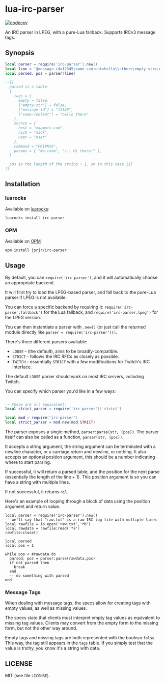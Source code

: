 # lua-irc-parser

[![codecov](https://codecov.io/gh/jprjr/lua-irc-parser/branch/main/graph/badge.svg?token=9wV63fuaVu)](https://codecov.io/gh/jprjr/lua-irc-parser)

An IRC parser in LPEG, with a pure-Lua fallback. Supports IRCv3 message tags.

## Synopsis

```lua
local parser = require('irc-parser').new()
local line = '@message-id=12345;some-content=hello\\sthere;empty-str=;empty :nick!user@example.com PRIVMSG #a-room ::-) Hi there!'
local parsed, pos = parser(line)

--[[
  parsed is a table:
  {
    tags = {
      empty = false,
      ["empty-str"] = false,
      ["message-id"] = "12345",
      ["some-content"] = "hello there"
    },
    source = {
      host = "example.com",
      nick = "nick",
      user = "user"
    },
    command = "PRIVMSG",
    params = { "#a-room", ":-) Hi there!" },
  }

  pos is the length of the string + 1, so in this case 115
]]
```

## Installation

### luarocks

Available on [luarocks](https://luarocks.org/modules/jprjr/irc-parser):

```bash
luarocks install irc-parser
```

### OPM

Available on [OPM](https://opm.openresty.org/package/jprjr/irc-parser/)

```bash
opm install jprjr/irc-parser
```

## Usage

By default, you can `require('irc-parser')`, and it will automatically
choose an appropriate backend.

It will first try to load the LPEG-based parser, and fall back
to the pure-Lua parser if LPEG is not available.

You can force a specific backend by requiring it: `require('irc-parser.fallback')`
for the Lua fallback, and `require('irc-parser.lpeg')` for the LPEG version.

You can then instantiate a parser with `.new()` (or just call the returned
module directly like `parser = require('irc-parser')()`.

There's three different parsers available:

* `LOOSE` - (the default), aims to be broadly-compatible.
* `STRICT` - follows the IRC RFCs as closely as possible.
* `TWITCH` - essentially `STRICT` with a few modifications for Twitch's IRC interface.

The default `LOOSE` parser should work on most IRC servers, including Twitch.

You can specify which parser you'd like in a few ways:

```lua

-- these are all equivalent:
local strict_parser = require('irc-parser')('strict')

local mod = require('irc-parser')
local strict_parser = mod.new(mod.STRICT)
```

The parser exposes a single method, `parser:parse(str, [pos])`. The parser itself
can also be called as a function, `parser(str, [pos])`.

It accepts a string argument, the string argument can be terminated with
a newline character, or a carriage return and newline, or nothing. It also
accepts an optional position argument, this should be a number indicating
where to start parsing.

If successful, it will return a parsed table, and the position for the
next parse (essentially the length of the line + 1). This position
argument is so you can have a string with multiple lines.

If not successful, it returns `nil`.

Here's an example of looping through a block of data using the
position argument and return value.

```
local parser = require('irc-parser').new()
-- we'll say that "raw.txt" is a raw IRC log file with multiple lines
local rawfile = io.open('raw.txt','rb')
local rawdata = rawfile:read('*a')
rawfile:close()

local parsed
local pos = 1

while pos < #rawdata do
  parsed, pos = parser:parse(rawdata,pos)
  if not parsed then
    break
  end
  -- do something with parsed
end
```

### Message Tags

When dealing with message tags, the specs allow for creating tags
with empty values, as well as missing values.

The specs state that clients must interpret empty tag values as
equivalent to missing tag values. Clients may convert from the
empty form to the missing form, but not the other way around.

Empty tags and missing tags are both represented with the
boolean `false`. This way, the tag still appears in the `tags`
table. If you simply test that the value is truthy, you know
it's a string with data.

## LICENSE

MIT (see file `LICENSE`).
